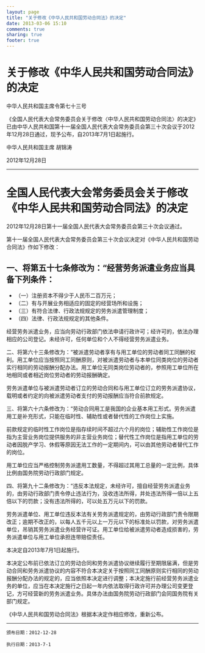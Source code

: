 ```yaml
---
layout: page
title: "关于修改《中华人民共和国劳动合同法》的决定"
date: 2013-03-06 15:10
comments: true
sharing: true
footer: true
---
```



# 关于修改《中华人民共和国劳动合同法》的决定

中华人民共和国主席令第七十三号

《全国人民代表大会常务委员会关于修改〈中华人民共和国劳动合同法〉的决定》已由中华人民共和国第十一届全国人民代表大会常务委员会第三十次会议于2012年12月28日通过，现予公布，自2013年7月1日起施行。

中华人民共和国主席 胡锦涛

2012年12月28日

----

# 全国人民代表大会常务委员会关于修改《中华人民共和国劳动合同法》的决定

2012年12月28日第十一届全国人民代表大会常务委员会第三十次会议通过。

第十一届全国人民代表大会常务委员会第三十次会议决定对《中华人民共和国劳动合同法》作如下修改：

## 一、将第五十七条修改为：“经营劳务派遣业务应当具备下列条件：

 - （一）注册资本不得少于人民币二百万元；
 - （二）有与开展业务相适应的固定的经营场所和设施；
 - （三）有符合法律、行政法规规定的劳务派遣管理制度；
 - （四）法律、行政法规规定的其他条件。

经营劳务派遣业务，应当向劳动行政部门依法申请行政许可；经许可的，依法办理相应的公司登记。未经许可，任何单位和个人不得经营劳务派遣业务。

二、将第六十三条修改为：“被派遣劳动者享有与用工单位的劳动者同工同酬的权利。用工单位应当按照同工同酬原则，对被派遣劳动者与本单位同类岗位的劳动者实行相同的劳动报酬分配办法。用工单位无同类岗位劳动者的，参照用工单位所在地相同或者相近岗位劳动者的劳动报酬确定。

劳务派遣单位与被派遣劳动者订立的劳动合同和与用工单位订立的劳务派遣协议，载明或者约定的向被派遣劳动者支付的劳动报酬应当符合前款规定。

三、将第六十六条修改为：“劳动合同用工是我国的企业基本用工形式。劳务派遣用工是补充形式，只能在临时性、辅助性或者替代性的工作岗位上实施。

前款规定的临时性工作岗位是指存续时间不超过六个月的岗位；辅助性工作岗位是指为主营业务岗位提供服务的非主营业务岗位；替代性工作岗位是指用工单位的劳动者因脱产学习、休假等原因无法工作的一定期间内，可以由其他劳动者替代工作的岗位。

用工单位应当严格控制劳务派遣用工数量，不得超过其用工总量的一定比例，具体比例由国务院劳动行政部门规定。

四、将第九十二条修改为：“违反本法规定，未经许可，擅自经营劳务派遣业务的，由劳动行政部门责令停止违法行为，没收违法所得，并处违法所得一倍以上五倍以下的罚款；没有违法所得的，可以处五万元以下的罚款。

劳务派遣单位、用工单位违反本法有关劳务派遣规定的，由劳动行政部门责令限期改正；逾期不改正的，以每人五千元以上一万元以下的标准处以罚款，对劳务派遣单位，吊销其劳务派遣业务经营许可证。用工单位给被派遣劳动者造成损害的，劳务派遣单位与用工单位承担连带赔偿责任。

本决定自2013年7月1日起施行。

本决定公布前已依法订立的劳动合同和劳务派遣协议继续履行至期限届满，但是劳动合同和劳务派遣协议的内容不符合本决定关于按照同工同酬原则实行相同的劳动报酬分配办法的规定的，应当依照本决定进行调整；本决定施行前经营劳务派遣业务的单位，应当在本决定施行之日起一年内依法取得行政许可并办理公司变更登记，方可经营新的劳务派遣业务。具体办法由国务院劳动行政部门会同国务院有关部门规定。

《中华人民共和国劳动合同法》根据本决定作相应修改，重新公布。

----

	颁布日期：2012-12-28 

	执行日期：2013-7-1

